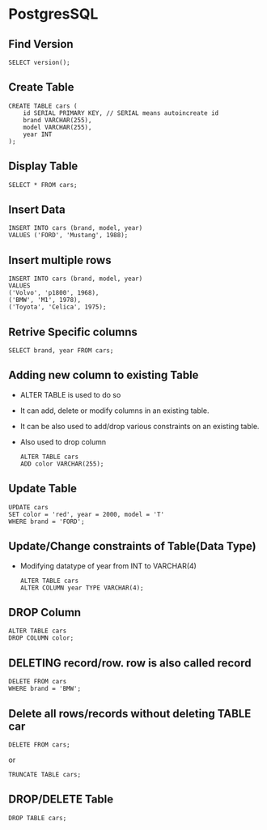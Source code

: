 # PostgresSQL
## Find Version 
    SELECT version();

## Create Table
    CREATE TABLE cars (
        id SERIAL PRIMARY KEY, // SERIAL means autoincreate id
        brand VARCHAR(255),
        model VARCHAR(255),
        year INT
    );

## Display Table
    SELECT * FROM cars;

## Insert Data
    INSERT INTO cars (brand, model, year)
    VALUES ('FORD', 'Mustang', 1988);

## Insert multiple rows
    INSERT INTO cars (brand, model, year)
    VALUES
    ('Volvo', 'p1800', 1968),
    ('BMW', 'M1', 1978),
    ('Toyota', 'Celica', 1975);

## Retrive Specific columns
    SELECT brand, year FROM cars;

## Adding new column to existing Table
- ALTER TABLE is used to do so
- It can add, delete or modify columns in an existing table.
- It can be also used to add/drop various constraints on an existing table.
- Also used to drop column

    ```
    ALTER TABLE cars
    ADD color VARCHAR(255);
    ```

## Update Table
    UPDATE cars
    SET color = 'red', year = 2000, model = 'T'
    WHERE brand = 'FORD';

## Update/Change constraints of Table(Data Type)
- Modifying datatype of year from INT to VARCHAR(4)

    ```
    ALTER TABLE cars
    ALTER COLUMN year TYPE VARCHAR(4);
    ```
## DROP Column
    ALTER TABLE cars
    DROP COLUMN color;

## DELETING record/row. row is also called record
    DELETE FROM cars
    WHERE brand = 'BMW';

## Delete all rows/records without deleting TABLE car
    DELETE FROM cars;
    
or
    
    TRUNCATE TABLE cars;

## DROP/DELETE Table
    DROP TABLE cars;